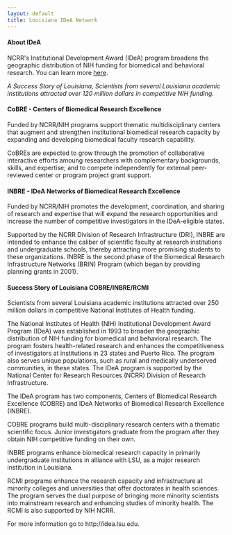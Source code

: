 ```yaml
---
layout: default
title: Louisiana IDeA Network
---
```


#### About IDeA

NCRR's Institutional Development Award (IDeA) program broadens the geographic distribution of NIH funding for biomedical and behavioral research. You can learn more [here](http://www.ncrr.nih.gov/research_infrastructure/institutional_development_award/).

*A Success Story of Louisiana, Scientists from several Louisiana academic institutions attracted over 120 million dollars in competitive NIH funding.*

#### **CoBRE - Centers of Biomedical Research Excellence**

Funded by NCRR/NIH programs support thematic multidisciplinary centers that augment and strengthen institutional biomedical research capacity by expanding and developing biomedical faculty research capability.

CoBREs are expected to grow through the promotion of collaborative interactive efforts amoung researchers with complementary backgrounds, skills, and expertise; and to compete independently for external peer-reviewed center or program project grant support.

#### **INBRE - IDeA Networks of Biomedical Research Excellence**

Funded by NCRR/NIH promotes the development, coordination, and sharing of research and expertise that will expand the research opportunities and increase the number of competitive investigators in the IDeA-eligible states.

Supported by the NCRR Division of Research Infrastructure (DRI), INBRE are intended to enhance the caliber of scientific faculty at research institutions and undergraduate schools, thereby attracting more promising students to these organizations. INBRE is the second phase of the Biomedical Research Infrastructure Networks (BRIN) Program (which began by providing planning grants in 2001).

<div class="panel">
	<h4>Success Story of Louisiana COBRE/INBRE/RCMI</h4>
	<p>
		Scientists from several Louisiana academic institutions attracted over 250 million dollars in competitive National Institutes of Health funding.
	</p>
	<p>
		The National Institutes of Health (NIH) Institutional Development Award Program (IDeA) was established in 1993 to broaden the geographic distribution of NIH funding for biomedical and behavioral research. The program fosters health-related research and enhances the competitiveness of investigators at institutions in 23 states and Puerto Rico. The program also serves unique populations, such as rural and medically underserved communities, in these states. The IDeA program is supported by the National Center for Research Resources (NCRR) Division of Research Infrastructure.
	</p>
	<p>
		The IDeA program has two components, Centers of Biomedical Research Excellence (COBRE) and IDeA Networks of Biomedical Research Excellence (INBRE).
	</p>
	<p>
		COBRE programs build multi-disciplinary research centers with a thematic scientific focus. Junior investigators graduate from the program after they obtain NIH competitive funding on their own.
	</p>
	<p>
		INBRE programs enhance biomedical research capacity in primarily undergraduate institutions in alliance with LSU, as a major research institution in Louisiana.
	</p>
	<p>
		RCMI programs enhance the research capacity and infrastructure at minority colleges and universities that offer doctorates in health sciences. The program serves the dual purpose of bringing more minority scientists into mainstream research and enhancing studies of minority health. The RCMI is also supported by NIH NCRR.
	</p>
	<p>
		For more information go to http://idea.lsu.edu.
	</p>
</div>
